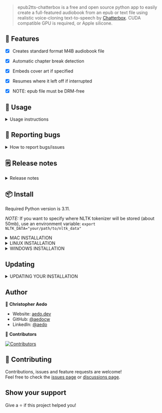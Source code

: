 > epub2tts-chatterbox is a free and open source python app to easily create a full-featured audiobook from an epub or text file using realistic voice-cloning text-to-speech by [Chatterbox](https://github.com/resemble-ai/chatterbox). CUDA compatible GPU is required, or Apple silicone.

## 🚀 Features

- [x] Creates standard format M4B audiobook file
- [x] Automatic chapter break detection
- [x] Embeds cover art if specified
- [x] Resumes where it left off if interrupted
- [x] NOTE: epub file must be DRM-free


## 📖 Usage
<details>
<summary> Usage instructions</summary>

*NOTE:* If you want to specify where NLTK tokenizer will be stored (about 50mb), use an environment variable: `export NLTK_DATA="your/path/to/nltk_data"`

## OPTIONAL - activate the virutal environment if using
1. `source .venv/bin/activate`

## FIRST - extract epub contents to text and cover image to png:
1. `epub2tts-chatterbox mybook.epub`
2. **edit mybook.txt**, replacing `# Part 1` etc with desired chapter names, and removing front matter like table of contents and anything else you do not want read. **Note:** First two lines can be Title: and Author: to use that in audiobook metadata.

## Read text to audiobook:

* `epub2tts-chatterbox mybook.txt --cover mybook.png --sample <speaker sample>`
* Specify a speaking sample with `--sample <speaker>`. Ideally your speaking sample should be 30-60 seconds long and can be WAV or MP3 (or a few other formats I don't recall). Sample should be clean audio, no background music or sounds.


## All options
* `-h, --help` - show this help message and exit
* `--sample SampleAudioFile` - Speaker sample to use (example: george.wav)
* `--cover image.[jpg|png]` - Image to use for cover
* `--notitles` - Do not read chapter titles when creating audiobook

## Deactivate virtual environment
`deactivate`
</details>

## 🐞 Reporting bugs
<details>
<summary>How to report bugs/issues</summary>

Thank you in advance for reporting any bugs/issues you encounter! If you are having issues, first please [search existing issues](https://github.com/aedocw/epub2tts-chatterbox/issues) to see if anyone else has run into something similar previously.

If you've found something new, please open an issue and be sure to include:
1. The full command you executed
2. The platform (Linux, Windows, OSX, Docker)
3. Your Python version if not using Docker

</details>

## 🗒️ Release notes
<details>
<summary>Release notes </summary>

* 20250224: Changed to read individual setences rather than entire paragraph, for reading speed consistency
* 20250221: Added `--notitles` option
* 20250216: Initial release

</details>

## 📦 Install

Required Python version is 3.11.

*NOTE:* If you want to specify where NLTK tokenizer will be stored (about 50mb), use an environment variable: `export NLTK_DATA="your/path/to/nltk_data"`

<details>
<summary>MAC INSTALLATION</summary>

This installation requires Python < 3.12 and [Homebrew](https://brew.sh/) (I use homebrew to install espeak, [pyenv](https://stackoverflow.com/questions/36968425/how-can-i-install-multiple-versions-of-python-on-latest-os-x-and-use-them-in-par) and ffmpeg).

```
#install dependencies
brew install mecab espeak pyenv ffmpeg
#install epub2tts-chatterbox
git clone https://github.com/aedocw/epub2tts-chatterbox
cd epub2tts-chatterbox
pyenv install 3.11
pyenv local 3.11
#OPTIONAL - install this in a virtual environment
python -m venv .venv && source .venv/bin/activate
pip install .
```
</details>

<details>
<summary>LINUX INSTALLATION</summary>

These instructions are for Ubuntu 24.04.1 LTS and 22.04  (20.04 showed some depedency issues), but should work (with appropriate package installer mods) for just about any distro. Ensure you have `ffmpeg` installed before use.

```
#install dependencies
sudo apt install espeak-ng ffmpeg python3-venv
#clone the repo
git clone https://github.com/aedocw/epub2tts-chatterbox
cd epub2tts-chatterbox
#OPTIONAL - install this in a virtual environment
python3 -m venv .venv && source .venv/bin/activate
pip install .
```

</details>

<details>
<summary>WINDOWS INSTALLATION</summary>

Running epub2tts in WSL2 with Ubuntu 22 is the easiest approach, but these steps should work for running directly in windows.

1. Install Microsoft C++ Build Tools. Download the installer from https://visualstudio.microsoft.com/visual-cpp-build-tools/ then run the downloaded file `vs_BuildTools.exe` and select the "C++ Build tools" checkbox leaving all options at their default value. **Note:** This will require about 7 GB of space on C drive.
2. Install espeak-ng from https://github.com/espeak-ng/espeak-ng/releases/latest
3. [Install chocolaty](https://chocolatey.org/install)
4. Install ffmpeg with the command `choco install ffmpeg`, make sure you are in an elevated powershell session.
5. Install python 3.11 with the command `choco install python311`
6. Install git with the command `choco install git`.
7. Decide where you want your epub2tts project to live, documents is a common place. Once you've found a directory you're happy with, clone the project with `git clone https://github.com/aedocw/epub2tts` and cd epub2tts so you're now in your working directory.
8. There are probably a few different ways you can go here, I personally opted for a venv to keep everything organized. Create a venv with the command `python -m venv .venv`
9. Activate the venv, on windows the command is slightly different as you issue `.venv\scripts\activate`
10. Install epub2tts along with the requirements with the commands `pip install .`

11. If all goes well, you should be able to call epub2tts from within your venv and update it from this directory going forward. To update, use `git pull` and then `pip install . --upgrade`

Using GPU:
1. For checkig if do you use GPU run `.\.venv\Scripts\python.exe -c "import torch; print(torch.__version__); print(torch.version.cuda); print(torch.cuda.is_available())"`
2. If you get false you need to install compatibile torch version for your drivers (you can check it with `nvidia-smi`):
  - `.\.venv\Scripts\python.exe -m pip uninstall -y torch torchvision torchaudio`
  - `.\.venv\Scripts\python.exe -m pip install --no-cache-dir --pre torch torchvision torchaudio --index-url https://download.pytorch.org/whl/nightly/cu128`
  - Do the first step again for checking results.
3. If you are getting torchaudio version error on running app you need to change it in `METADATA` file in `.venv\Lib\site-packages\chatterbox_tts-0.1.2.dist-info`

</details>


## Updating

<details>
<summary>UPDATING YOUR INSTALLATION</summary>

1. cd to repo directory
2. `git pull`
3. Activate virtual environment you installed epub2tts in if you installed in a virtual environment using "source .venv/bin/activate"
4. `pip install . --upgrade`
</details>


## Author

👤 **Christopher Aedo**

- Website: [aedo.dev](https://aedo.dev)
- GitHub: [@aedocw](https://github.com/aedocw)
- LinkedIn: [@aedo](https://linkedin.com/in/aedo)

👥 **Contributors**

[![Contributors](https://contrib.rocks/image?repo=aedocw/epub2tts-chatterbox)](https://github.com/aedocw/epub2tts-chatterbox/graphs/contributors)

## 🤝 Contributing

Contributions, issues and feature requests are welcome!\
Feel free to check the [issues page](https://github.com/aedocw/epub2tts-chatterbox/issues) or [discussions page](https://github.com/aedocw/epub2tts-chatterbox/discussions).

## Show your support

Give a ⭐️ if this project helped you!
